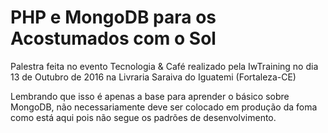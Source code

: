 # PHP e MongoDB para os Acostumados com o Sol

Palestra feita no evento Tecnologia & Café realizado pela IwTraining
no dia 13 de Outubro de 2016 na Livraria Saraiva do Iguatemi (Fortaleza-CE)

Lembrando que isso é apenas a base para aprender o básico sobre MongoDB, não necessariamente deve ser colocado em produção da foma como está aqui pois não segue os padrões de desenvolvimento.
